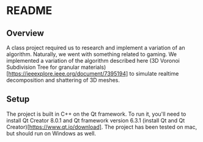 # README

## Overview

A class project required us to research and implement a variation of an algorithm. Naturally, we went with something related to gaming. We implemented a variation of the algorithm described here (3D Voronoi Subdivision Tree for granular materials)[https://ieeexplore.ieee.org/document/7395194] to simulate realtime decomposition and shattering of 3D meshes.

## Setup

The project is built in C++ on the Qt framework. To run it, you'll need to install Qt Creator 8.0.1 and Qt framework version 6.3.1 (install Qt and Qt Creator)[https://www.qt.io/download]. The project has been tested on mac, but should run on Windows as well. 


